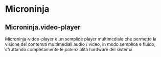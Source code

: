 # Microninja
## Microninja.video-player

Microninja-video-player è un semplice player multimediale che permette la visione dei contenuti multimediali audio / video, in modo semplice e fluido, sfruttando completamente le potenzialità hardware del sistema. 
